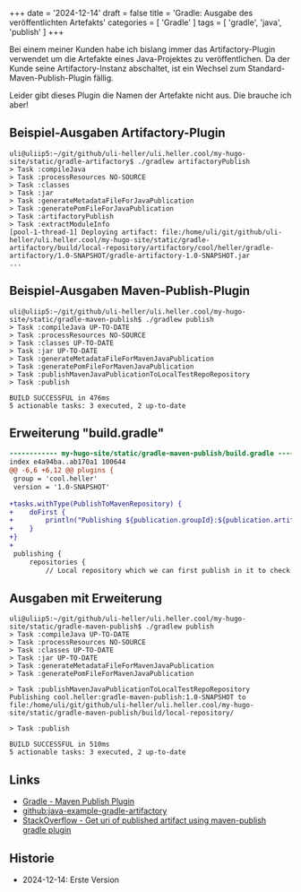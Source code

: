 +++
date = '2024-12-14'
draft = false
title = 'Gradle: Ausgabe des veröffentlichten Artefakts'
categories = [ 'Gradle' ]
tags = [ 'gradle', 'java', 'publish' ]
+++

<!--
Gradle: Ausgabe des veröffentlichten Artefakts
==============================================
-->

Bei einem meiner Kunden habe ich bislang immer das Artifactory-Plugin
verwendet um die Artefakte eines Java-Projektes zu veröffentlichen.
Da der Kunde seine Artifactory-Instanz abschaltet, ist ein Wechsel
zum Standard-Maven-Publish-Plugin fällig.

Leider gibt dieses Plugin die Namen der Artefakte nicht aus.
Die brauche ich aber!

<!--more-->

Beispiel-Ausgaben Artifactory-Plugin
------------------------------------

```
uli@uliip5:~/git/github/uli-heller/uli.heller.cool/my-hugo-site/static/gradle-artifactory$ ./gradlew artifactoryPublish
> Task :compileJava
> Task :processResources NO-SOURCE
> Task :classes
> Task :jar
> Task :generateMetadataFileForJavaPublication
> Task :generatePomFileForJavaPublication
> Task :artifactoryPublish
> Task :extractModuleInfo
[pool-1-thread-1] Deploying artifact: file:/home/uli/git/github/uli-heller/uli.heller.cool/my-hugo-site/static/gradle-artifactory/build/local-repository/artifactory/cool/heller/gradle-artifactory/1.0-SNAPSHOT/gradle-artifactory-1.0-SNAPSHOT.jar
...
```

Beispiel-Ausgaben Maven-Publish-Plugin
--------------------------------------

```
uli@uliip5:~/git/github/uli-heller/uli.heller.cool/my-hugo-site/static/gradle-maven-publish$ ./gradlew publish
> Task :compileJava UP-TO-DATE
> Task :processResources NO-SOURCE
> Task :classes UP-TO-DATE
> Task :jar UP-TO-DATE
> Task :generateMetadataFileForMavenJavaPublication
> Task :generatePomFileForMavenJavaPublication
> Task :publishMavenJavaPublicationToLocalTestRepoRepository
> Task :publish

BUILD SUCCESSFUL in 476ms
5 actionable tasks: 3 executed, 2 up-to-date
```

Erweiterung "build.gradle"
--------------------------

```diff
------------ my-hugo-site/static/gradle-maven-publish/build.gradle ------------
index e4a94ba..ab170a1 100644
@@ -6,6 +6,12 @@ plugins {
 group = 'cool.heller'
 version = '1.0-SNAPSHOT'
 
+tasks.withType(PublishToMavenRepository) {
+    doFirst {
+        println("Publishing ${publication.groupId}:${publication.artifactId}:${publication.version} to ${repository.url}")
+    }
+}
+
 publishing {
     repositories {
         // Local repository which we can first publish in it to check artifacts
```

Ausgaben mit Erweiterung
------------------------

```
uli@uliip5:~/git/github/uli-heller/uli.heller.cool/my-hugo-site/static/gradle-maven-publish$ ./gradlew publish
> Task :compileJava UP-TO-DATE
> Task :processResources NO-SOURCE
> Task :classes UP-TO-DATE
> Task :jar UP-TO-DATE
> Task :generateMetadataFileForMavenJavaPublication
> Task :generatePomFileForMavenJavaPublication

> Task :publishMavenJavaPublicationToLocalTestRepoRepository
Publishing cool.heller:gradle-maven-publish:1.0-SNAPSHOT to file:/home/uli/git/github/uli-heller/uli.heller.cool/my-hugo-site/static/gradle-maven-publish/build/local-repository/

> Task :publish

BUILD SUCCESSFUL in 510ms
5 actionable tasks: 3 executed, 2 up-to-date
```

Links
-----

- [Gradle - Maven Publish Plugin](https://docs.gradle.org/current/userguide/publishing_maven.html)
- [github:java-example-gradle-artifactory](git@github.com:uli-heller/java-example-gradle-artifactory.git)
- [StackOverflow - Get uri of published artifact using maven-publish gradle plugin](https://stackoverflow.com/questions/41745995/get-uri-of-published-artifact-using-maven-publish-gradle-plugin)

Historie
--------

- 2024-12-14: Erste Version
